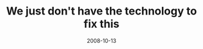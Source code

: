 ---
layout: base.njk
title : 'We just don&#39;t have the technology to fix this' 
view_title : 'We just don&#39;t have the technology to fix this' 
year : '2008' 
date : '2008-10-13' 
img_file : '/drawing/wejustdonthavethetechnologytofixthis.jpg' 
html_file : 'wejustdonthavethetechnologytofixthis' 
next_html : 'ireceivedatransmission.html' 
year_order : '465' 
permalink : "title/{{html_file}}.html"
---